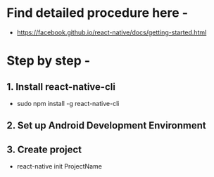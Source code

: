 # Find detailed procedure here -
* https://facebook.github.io/react-native/docs/getting-started.html

# Step by step -
## 1. Install react-native-cli
* sudo npm install -g react-native-cli

## 2. Set up Android Development Environment

## 3. Create project
* react-native init ProjectName
